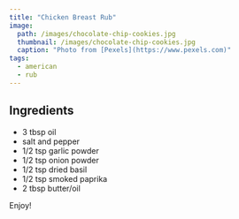 ```yaml
---
title: "Chicken Breast Rub"
image: 
  path: /images/chocolate-chip-cookies.jpg
  thumbnail: /images/chocolate-chip-cookies.jpg
  caption: "Photo from [Pexels](https://www.pexels.com)"
tags:
  - american
  - rub
---
```


## Ingredients

* 3 tbsp oil
* salt and pepper
* 1/2 tsp garlic powder
* 1/2 tsp onion powder
* 1/2 tsp dried basil
* 1/2 tsp smoked paprika
* 2 tbsp butter/oil

Enjoy!
